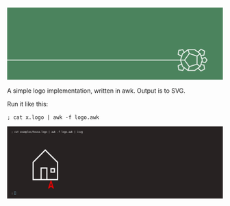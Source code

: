 
![banner.png](examples/banner.png)

A simple logo implementation, written in awk.
Output is to SVG.

Run it like this:

    ; cat x.logo | awk -f logo.awk

![house.png](examples/house.png)

